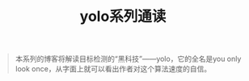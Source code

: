 ﻿---
layout: post
title: yolo系列通读
category: 技术
mathjax: true
---
>本系列的博客将解读目标检测的“黑科技”——yolo，它的全名是you only look once，从字面上就可以看出作者对这个算法速度的自信。

